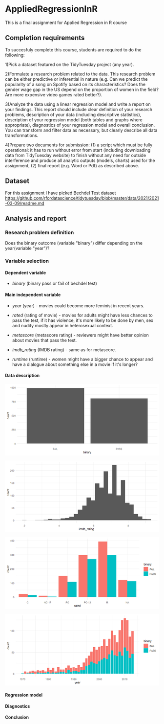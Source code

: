 # AppliedRegressionInR
This is a final assignment for Applied Regression in R course

## Completion requirements

To succesfuly complete this course, students are required to do the following:

1)Pick a dataset featured on the TidyTuesday project (any year).

2)Formulate a research problem related to the data. This research problem can be either predictive or inferential in nature (e.g. Can we predict the popularity of a song on Spotify based on its characteristics? Does the gender wage gap in the US depend on the proportion of women in the field? Are more expensive video games rated better?).

3)Analyze the data using a linear regression model and write a report on your findings. This report should include clear definition of your research problems, description of your data (including descriptive statistics), description of your regression model (both tables and graphs where appropriate), diagnostics of your regression model and overall conclusion. You can transform and filter data as necessary, but clearly describe all data transformations.

4)Prepare two documents for submission: (1) a script which must be fully operational: it has to run without error from start (including downloading data from TidyTuesday website) to finish without any need for outside interference and produce all analytic outputs (models, charts) used for the assignment, (2) final report (e.g. Word or Pdf) as described above.

## Dataset

For this assignment I have picked Bechdel Test dataset https://github.com/rfordatascience/tidytuesday/blob/master/data/2021/2021-03-09/readme.md

## Analysis and report

### Research problem definition

Does the binary outcome (variable "binary") differ depending on the year(variable "year")?

### Variable selection

#### Dependent variable

- *binary* (binary pass or fail of bechdel test)

#### Main independent variable

- *year* (year) - movies could become more feminist in recent years.

- *rated* (rating of movie) - movies for adults might have less chances to pass the test, if it has violence, it's more likely to be done by men, sex and nudity mostly appear in heterosexual context. 

- *metascore* (metascore rating) - reviewers might have better opinion about movies that pass the test.

- *imdb_rating* (IMDB rating) - same as for metascore.

- *runtime* (runtime) - women might have a bigger chance to appear and have a dialogue about something else in a movie if it's longer?


#### Data description

![chart 1](https://github.com/poliantonenko/AppliedRegressionInR/blob/main/charts/binary.png)

![chart 2](https://github.com/poliantonenko/AppliedRegressionInR/blob/main/charts/imdb%20rating.png)

![chart 3](https://github.com/poliantonenko/AppliedRegressionInR/blob/main/charts/rated%20binary.png)

![chart 4](https://github.com/poliantonenko/AppliedRegressionInR/blob/main/charts/binary%20year.png)

#### Regression model

#### Diagnostics

#### Conclusion